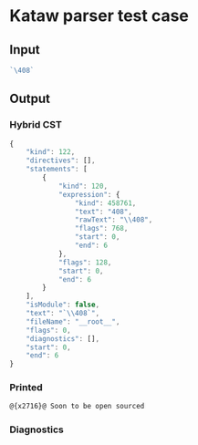 # Kataw parser test case

## Input

`````js
`\408`
`````

## Output

### Hybrid CST

```javascript
{
    "kind": 122,
    "directives": [],
    "statements": [
        {
            "kind": 120,
            "expression": {
                "kind": 458761,
                "text": "408",
                "rawText": "\\408",
                "flags": 768,
                "start": 0,
                "end": 6
            },
            "flags": 128,
            "start": 0,
            "end": 6
        }
    ],
    "isModule": false,
    "text": "`\\408`",
    "fileName": "__root__",
    "flags": 0,
    "diagnostics": [],
    "start": 0,
    "end": 6
}
```

### Printed

```javascript
@{x2716}@ Soon to be open sourced
```

### Diagnostics

```javascript

```

